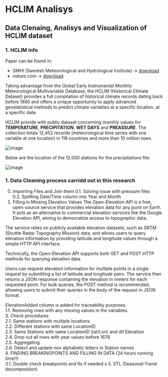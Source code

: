 # HCLIM Analisys
## Data Clenaing, Analisys and Visualization of HCLIM dataset

### 1. HCLIM info

Paper can be found in:
- SMHI (Swedish Meteorological and Hydrological Institute) -> [download]( https://www.smhi.se/en/research/research-departments/climate-research-at-the-rossby-centre/harmonie-1.135580 "download paper from SMHI")
- *nature.com* -> [download]( https://www.nature.com/articles/s41597-022-01919-w "download paper from nature.com") 

Taking advantage from the Global Early Instrumental Monthly Meteorological Multivariable Database, the HCLIM (Historical Climate Dataset) provides a full compilation of historical climate records dating back before 1890 and offers a unique opportunity to apply advanced geostatistical methods to predict climate variables at a specific location, at a specific date.

HCLIM provide with public dataset concerning monthly values for **TEMPERATURE**, **PRECIPITATION**, **WET DAYS** and **PREASSURE**. The collection totals 12,452 records (meteorological time series with one variable at one location) in 118 countries and more than 10 million rows.

![image](https://github.com/user-attachments/assets/9726d106-5c37-4046-a341-6f12c43d1987)

Below are the location of the 12,000 stations for the precipitations file:

![image](https://github.com/user-attachments/assets/26b51324-1f6d-44f0-ba03-4c1334b6a4f4)

### 1. Data Cleaning process carridd out in this research  

0. Importing Files and Join them
  0.1. Solving issue with pressure files  
  0.2. Splitting Date/Time column into Year and Month
2. Filling in Missing Elevation Values
     The Open-Elevation API is a free, open-source service that provides elevation data for any point on Earth. It acts as an alternative to commercial elevation services like the Google Elevation API, aiming to democratize access to topographic data.
  
  The service relies on publicly available elevation datasets, such as SRTM (Shuttle Radar Topography Mission) data, and allows users to query elevation information by providing latitude and longitude values through a simple HTTP API interface.
  
  Technically, the Open-Elevation API supports both GET and POST HTTP methods for querying elevation data.
  
  Users can request elevation information for multiple points in a single request by submitting a list of latitude and longitude pairs. The service then returns a JSON response containing the elevation in meters for each requested point. For bulk queries, the POST method is recommended, allowing users to submit their queries in the body of the request in JSON format.
  
  ElevationAdded column is added for traceability purposes.  
  1.1. Removing rows with any missing values in the variables.  
3. Check procedures  
  2.1. Same stations with multiple locations  
  2.2. Different stations with same LocationID  
  2.3. Same Stations with same LocationID (lat/Lon) and dif Elevation  
  2.4. Drop out all rows with year values before 1678  
  2.5. Aggregating  
  2.6. Detect and update non alphabetic letters in Station names  
4. FINDING BREAKINGPOINTS AND FILLING IN DATA (24 hours running time!!)  
  3.1. Double check breakpoints and fix if needed  s
5. STL (Seasonal-Trend decomposition)



